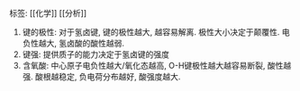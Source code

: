 标签: [[化学]] [[分析]]

1. 键的极性: 对于氢卤键, 键的极性越大, 越容易解离. 极性大小决定于颠覆性. 电负性越大, 氢卤酸的酸性越弱. 
2. 键强: 提供质子的能力决定于氢卤键的强度
3. 含氧酸: 中心原子电负性越大/氧化态越高, O-H键极性越大越容易断裂, 酸性越强. 酸根越稳定, 负电荷分布越好, 酸强度越大. 